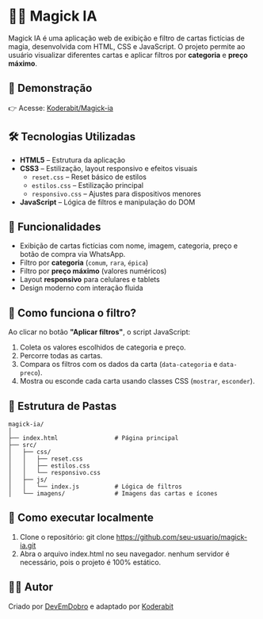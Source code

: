 # 🧙‍♂️ Magick IA

Magick IA é uma aplicação web de exibição e filtro de cartas fictícias de magia, desenvolvida com HTML, CSS e JavaScript. O projeto permite ao usuário visualizar diferentes cartas e aplicar filtros por **categoria** e **preço máximo**.

## 🔮 Demonstração

👉 Acesse: [Koderabit/Magick-ia](https://koderabit.github.io/magick-ia)

## 🛠️ Tecnologias Utilizadas

- **HTML5** – Estrutura da aplicação
- **CSS3** – Estilização, layout responsivo e efeitos visuais
  - `reset.css` – Reset básico de estilos
  - `estilos.css` – Estilização principal
  - `responsivo.css` – Ajustes para dispositivos menores
- **JavaScript** – Lógica de filtros e manipulação do DOM

## 🎯 Funcionalidades

- Exibição de cartas fictícias com nome, imagem, categoria, preço e botão de compra via WhatsApp.
- Filtro por **categoria** (`comum`, `rara`, `épica`)
- Filtro por **preço máximo** (valores numéricos)
- Layout **responsivo** para celulares e tablets
- Design moderno com interação fluida

## 🧪 Como funciona o filtro?

Ao clicar no botão **"Aplicar filtros"**, o script JavaScript:

1. Coleta os valores escolhidos de categoria e preço.
2. Percorre todas as cartas.
3. Compara os filtros com os dados da carta (`data-categoria` e `data-preco`).
4. Mostra ou esconde cada carta usando classes CSS (`mostrar`, `esconder`).

## 📁 Estrutura de Pastas

```plaintext
magick-ia/
│
├── index.html                # Página principal
├── src/
│   ├── css/
│   │   ├── reset.css
│   │   ├── estilos.css
│   │   └── responsivo.css
│   ├── js/
│   │   └── index.js          # Lógica de filtros
│   └── imagens/              # Imagens das cartas e ícones
```

## 🚀 Como executar localmente
1. Clone o repositório:
git clone https://github.com/seu-usuario/magick-ia.git
2. Abra o arquivo index.html no seu navegador.
nenhum servidor é necessário, pois o projeto é 100% estático.

## 🧑‍💻 Autor
Criado por [DevEmDobro](https://github.com/devemdobro) e adaptado por [Koderabit](https://github.com/koderabit)
